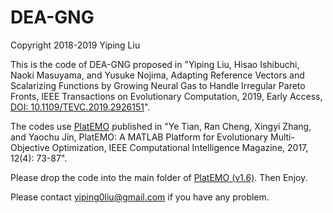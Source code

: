 # DEA-GNG
Copyright 2018-2019 Yiping Liu

This is the code of DEA-GNG proposed in "Yiping Liu, Hisao Ishibuchi, Naoki Masuyama, and Yusuke Nojima, Adapting Reference Vectors and Scalarizing Functions by Growing Neural Gas to Handle Irregular Pareto Fronts, IEEE Transactions on Evolutionary Computation, 2019, Early Access, [DOI: 10.1109/TEVC.2019.2926151](http://dx.doi.org/10.1109/TEVC.2019.2926151)".

The codes use [PlatEMO](https://github.com/BIMK/PlatEMO) published in "Ye Tian, Ran Cheng, Xingyi Zhang, and Yaochu Jin, PlatEMO: A MATLAB Platform for Evolutionary Multi-Objective Optimization, IEEE Computational Intelligence Magazine, 2017, 12(4): 73-87". 

Please drop the code into the main folder of [PlatEMO (v1.6)](https://github.com/BIMK/PlatEMO/releases/tag/PlatEMO_v1.6.1). Then Enjoy.

Please contact yiping0liu@gmail.com if you have any problem.
